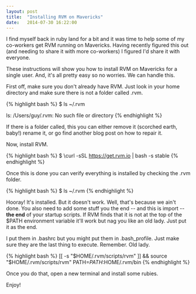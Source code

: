 ```yaml
---
layout: post
title:  "Installing RVM on Mavericks"
date:   2014-07-30 16:22:00
---
```


I find myself back in ruby land for a bit and it was time to help some of my
co-workers get RVM running on Mavericks. Having recently figured this out (and
needing to share it with more co-workers) I figured I'd share it with everyone.

These instructions will show you how to install RVM on Mavericks for a single
user. And, it's all pretty easy so no worries. We can handle this.

First off, make sure you don't already have RVM. Just look in your home
directory and make sure there is not a folder called .rvm.

{% highlight bash %}
$ ls ~/.rvm

ls: /Users/guy/.rvm: No such file or directory
{% endhighlight %}

If there is a folder called, this you can either remove it (scorched earth,
baby!) rename it, or go find another blog post on how to repair it.

Now, install RVM.

{% highlight bash %}
$ \curl -sSL https://get.rvm.io | bash -s stable
{% endhighlight %}

Once this is done you can verify everything is installed by checking the .rvm
folder.

{% highlight bash %}
$ ls ~/.rvm
{% endhighlight %}

Hooray! It's installed. But it doesn't work. Well, that's because we ain't
done. You also need to add some stuff you the end -- and this is import --
**the end** of your startup scripts. If RVM finds that it is not at the top of
the $PATH environment variable it'll work but nag you like an old lady. Just
put it as the end.

I put them in .bashrc but you might put them in .bash_profile. Just make sure
they are the last thing to execute. Remember. Old lady.

{% highlight bash %}
[[ -s "$HOME/.rvm/scripts/rvm" ]] && source "$HOME/.rvm/scripts/rvm"
PATH=$PATH:$HOME/.rvm/bin
{% endhighlight %}

Once you do that, open a new terminal and install some rubies.

Enjoy!
